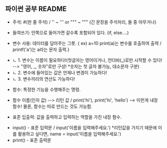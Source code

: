 ## 파이썬 공부 README

* 주석: #(한 줄 주석) / '' ~ ''' or """ ~ """ (긴 문장을 주석처리, 둘 중 아무거나)

* 들여쓰기: 안쪽으로 들어가면 갈수록 포함되어 있다. (if, else....)

* 변수 사용: 데이터를 담아주는 그릇. { ex) a=10 print(a)는 변수를 호출하여 출력 / printf('a')는 a라는 문자 출력.}
- ㄴ 1. 변수는 이름이 필요하다!(첫글자는 영어이거나, 언더바(_)로만 시작할 수 있다! --> "영어, _, 숫자"로만 구성! *숫자는 첫 글자 불가능, 대소문자 구분)
- ㄴ 2. 변수에 들어있는 값은 언제나 변경이 가능하다!
- ㄴ 3. 변수끼리의 연산도 가능하다!

* 함수: 특정한 기능을 수행해주는 명령. 
- 함수 이름(인자 값) --> 리턴 값 / print('hi'), print('hi', 'hello') --> 이런게 내장 함수! 물론, 함수는 따로 만드는 것도 가능함.

* 표준 입출력: 값을 출력하고 입력하는 역할을 가진 내장 함수.
- input() - 표준 입력문 / input('이름을 입력해주세요.') *리턴값을 가지기 때문에 이를 활용하고 싶다면, name = input('이름을 입력해주세요.')
- print() - 표준 출력문